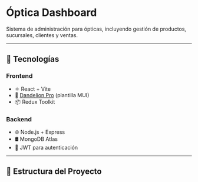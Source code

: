 # Óptica Dashboard

Sistema de administración para ópticas, incluyendo gestión de productos, sucursales, clientes y ventas.

---

## 🧩 Tecnologías

### Frontend
- ⚛️ React + Vite
- 🎨 [Dandelion Pro](https://mui.com/store/items/dandelion-pro-react-dashboard/) (plantilla MUI)
- 📦 Redux Toolkit

### Backend
- 🌐 Node.js + Express
- 🛢 MongoDB Atlas
- 🔐 JWT para autenticación

---

## 📁 Estructura del Proyecto
